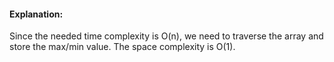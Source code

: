 #### Explanation:
Since the needed time complexity is O(n), we need to traverse the array and store the max/min value. The space complexity is O(1).